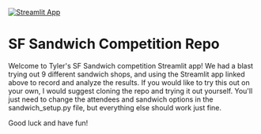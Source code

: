 
[![Streamlit App](https://static.streamlit.io/badges/streamlit_badge_black_white.svg)](https://sandwich.streamlit.app/)

# SF Sandwich Competition Repo

Welcome to Tyler's SF Sandwich competition Streamlit app! We had a blast trying out 9 different sandwich shops,
and using the Streamlit app linked above to record and analyze the results. If you would like to try this out on your
own, I would suggest cloning the repo and trying it out yourself. You'll just need to change
the attendees and sandwich options in the sandwich_setup.py file, but everything else should
work just fine.

Good luck and have fun!
